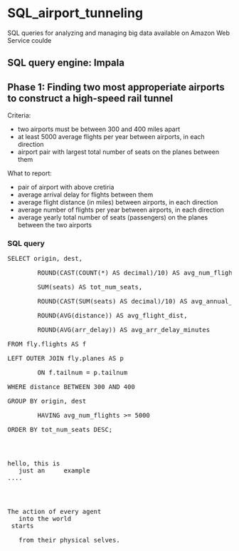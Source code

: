 # SQL_airport_tunneling
SQL queries for analyzing and managing big data available on Amazon Web Service coulde

## SQL query engine: Impala

## Phase 1: Finding two most approperiate airports to construct a high-speed rail tunnel

Criteria: 
* two airports must be between 300 and 400 miles apart
* at least 5000 average flights per year between airports, in each direction
* airport pair with largest total number of seats on the planes between them

What to report:
* pair of airport with above cretiria
* average arrival delay for flights between them
* average flight distance (in miles) between airports, in each direction
* average number of flights per year between airports, in each direction
* average yearly total number of seats (passengers) on the planes between the two airports


### SQL query
<pre>
SELECT origin, dest,<br>
        ROUND(CAST(COUNT(*) AS decimal)/10) AS avg_num_flights,<br>
        SUM(seats) AS tot_num_seats,<br>
        ROUND(CAST(SUM(seats) AS decimal)/10) AS avg_annual_num_pass,<br>
        ROUND(AVG(distance)) AS avg_flight_dist,<br>
        ROUND(AVG(arr_delay)) AS avg_arr_delay_minutes<br>
FROM fly.flights AS f<br>
LEFT OUTER JOIN fly.planes AS p<br>
        ON f.tailnum = p.tailnum<br>
WHERE distance BETWEEN 300 AND 400<br>
GROUP BY origin, dest<br>
        HAVING avg_num_flights >= 5000  <br>
ORDER BY tot_num_seats DESC;<br>
<pre>

<pre>
hello, this is
   just an     example
....
</pre>

The action of every agent <br />
  into the world <br />
starts <br />
  from their physical selves. <br />
